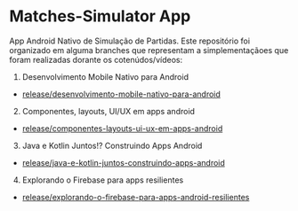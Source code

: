 # Matches-Simulator App

App Android Nativo de Simulação de Partidas. Este repositório foi organizado em alguma branches que representam a 
simplementaçãoes que foram realizadas dorante os cotenúdos/vídeos:

1. Desenvolvimento Mobile Nativo para Android
- [release/desenvolvimento-mobile-nativo-para-android](https://github.com/Fredericoef/matches-simulator/tree/release/desenvolvimento-mobile-nativo-para-android)

2. Componentes, layouts, UI/UX em apps android
- [release/componentes-layouts-ui-ux-em-apps-android](https://github.com/Fredericoef/matches-simulator/tree/release/desenvolvimento-mobile-nativo-para-android)

3. Java e Kotlin Juntos!? Construindo Apps Android
- [release/java-e-kotlin-juntos-construindo-apps-android](https://github.com/Fredericoef/matches-simulator/tree/release/java-e-kotlin-juntos-construindo-apps-android)

4. Explorando o Firebase para apps resilientes
- [release/explorando-o-firebase-para-apps-android-resilientes](https://github.com/Fredericoef/matches-simulator/tree/release/explorando-o-firebase-para-apps-android-resilientes)
